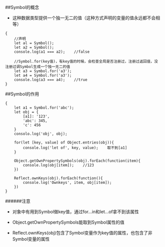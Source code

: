 ##Symbol的概念

- 这种数据类型提供一个独一无二的值（这种方式声明的变量的值永远都不会相等）

```
{
    //声明
    let al = Symbol();
    let a2 = Symbol();
    console.log(a1 === a2);    //false
    
    //Symbol.for(key值)，有key值的时候，会检查全局是否注册过，注册过返回值，没注册过调Symbol生成一个独一无二的值
    let a3 = Symbol.for('a3');
    let a4 = Symbol.for('a3');
    console.log(a3 === a4);    //true
}
```


##Symbol的作用

```
{
    let a1 = Symbol.for('abc');
    let obj = {
        [a1]: '123',
        'abc': 345,
        'c': 456
    }
    consolo.log('obj', obj);
    
    for(let [key, value] of Object.entries(obj)){
        console.log('let of', key, value);    取不到[a1]
    }
    
    Object.getOwnPropertySymbols(obj).forEach(function(item){
        console.log(obj[item]);    //123
    })
    
    Reflect.ownKeys(obj).forEach(function(){
        console.log('Ownkeys', item, obj[item]);
    })
}
```

######注意

- 对象中有用到Symbol做key值，通过for...in和let...of拿不到该属性

- Object.getOwnPropertySymbols能取到Symbol属性的值

- Reflect.ownKeys(obj)包含了Symbol变量作为key值的属性，也包含了非Symbol变量的属性








